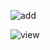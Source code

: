 ![add](https://user-images.githubusercontent.com/54256792/135028865-aee4d899-0a0c-4ac5-b389-7c6a1edd1e2d.png)


![view](https://user-images.githubusercontent.com/54256792/135028870-118ad70a-c207-479c-b896-0fde4a305436.png)
